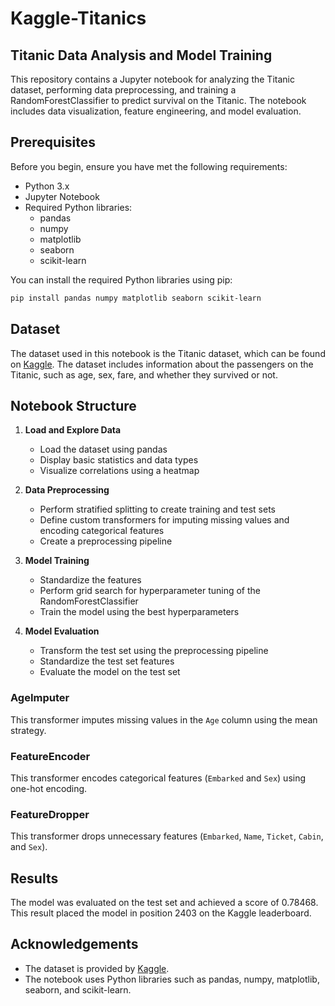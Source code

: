 # Kaggle-Titanics
## Titanic Data Analysis and Model Training
This repository contains a Jupyter notebook for analyzing the Titanic dataset, performing data preprocessing, and training a RandomForestClassifier to predict survival on the Titanic. The notebook includes data visualization, feature engineering, and model evaluation.

## Prerequisites

Before you begin, ensure you have met the following requirements:
- Python 3.x
- Jupyter Notebook
- Required Python libraries:
  - pandas
  - numpy
  - matplotlib
  - seaborn
  - scikit-learn

You can install the required Python libraries using pip:
```bash
pip install pandas numpy matplotlib seaborn scikit-learn
```

## Dataset

The dataset used in this notebook is the Titanic dataset, which can be found on [Kaggle](https://www.kaggle.com/c/titanic/data). The dataset includes information about the passengers on the Titanic, such as age, sex, fare, and whether they survived or not.

## Notebook Structure

1. **Load and Explore Data**
   - Load the dataset using pandas
   - Display basic statistics and data types
   - Visualize correlations using a heatmap

2. **Data Preprocessing**
   - Perform stratified splitting to create training and test sets
   - Define custom transformers for imputing missing values and encoding categorical features
   - Create a preprocessing pipeline

3. **Model Training**
   - Standardize the features
   - Perform grid search for hyperparameter tuning of the RandomForestClassifier
   - Train the model using the best hyperparameters

4. **Model Evaluation**
   - Transform the test set using the preprocessing pipeline
   - Standardize the test set features
   - Evaluate the model on the test set

### AgeImputer
This transformer imputes missing values in the `Age` column using the mean strategy.

### FeatureEncoder
This transformer encodes categorical features (`Embarked` and `Sex`) using one-hot encoding.

### FeatureDropper
This transformer drops unnecessary features (`Embarked`, `Name`, `Ticket`, `Cabin`, and `Sex`).

## Results

The model was evaluated on the test set and achieved a score of 0.78468. This result placed the model in position 2403 on the Kaggle leaderboard.

## Acknowledgements

- The dataset is provided by [Kaggle](https://www.kaggle.com/c/titanic/data).
- The notebook uses Python libraries such as pandas, numpy, matplotlib, seaborn, and scikit-learn.
